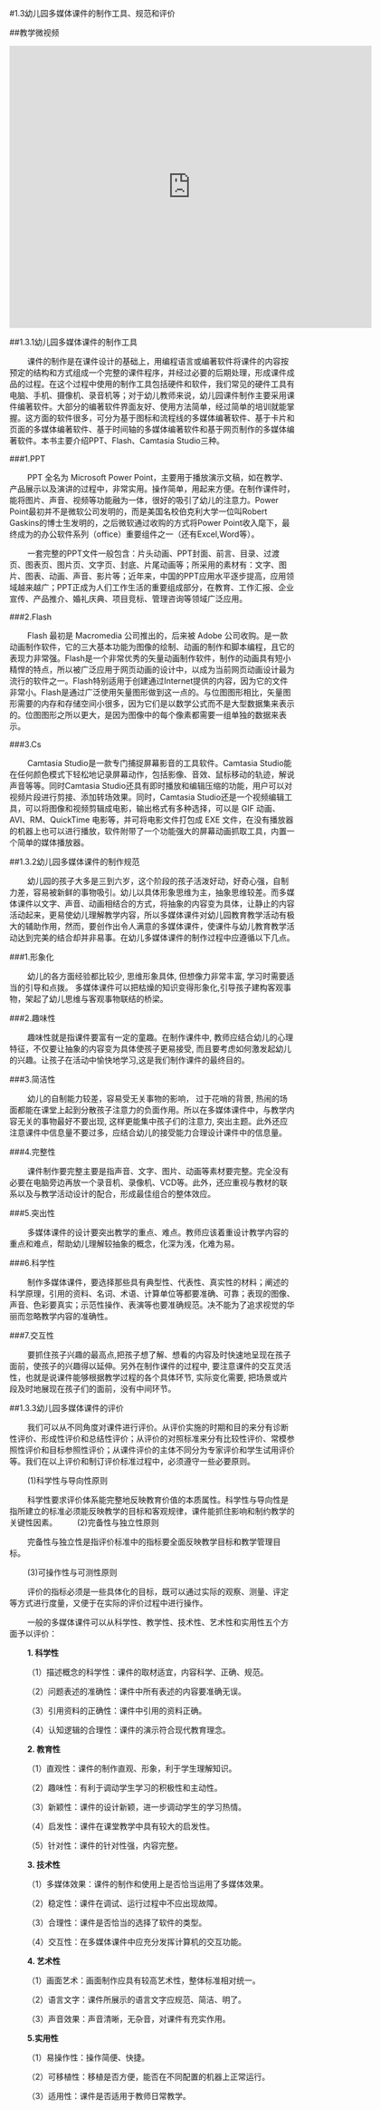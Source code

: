 #1.3幼儿园多媒体课件的制作工具、规范和评价

##教学微视频

<iframe frameborder="0" width="640" height="498" src="https://v.qq.com/iframe/player.html?vid=g0534lomfzo&tiny=0&auto=0" allowfullscreen></iframe>

##1.3.1幼儿园多媒体课件的制作工具

&nbsp;&nbsp;&nbsp;&nbsp;&nbsp;&nbsp;&nbsp;&nbsp;课件的制作是在课件设计的基础上，用编程语言或编著软件将课件的内容按预定的结构和方式组成一个完整的课件程序，并经过必要的后期处理，形成课件成品的过程。在这个过程中使用的制作工具包括硬件和软件，我们常见的硬件工具有电脑、手机、摄像机、录音机等；对于幼儿教师来说，幼儿园课件制作主要采用课件编著软件。大部分的编著软件界面友好、使用方法简单，经过简单的培训就能掌握。这方面的软件很多，可分为基于图标和流程线的多媒体编著软件、基于卡片和页面的多媒体编著软件、基于时间轴的多媒体编著软件和基于网页制作的多媒体编著软件。本书主要介绍PPT、Flash、Camtasia Studio三种。

###1.PPT

&nbsp;&nbsp;&nbsp;&nbsp;&nbsp;&nbsp;&nbsp;&nbsp;PPT 全名为 Microsoft Power Point，主要用于播放演示文稿，如在教学、产品展示以及演讲的过程中，非常实用。操作简单，用起来方便。在制作课件时，能将图片、声音、视频等功能融为一体，很好的吸引了幼儿的注意力。Power Point最初并不是微软公司发明的，而是美国名校伯克利大学一位叫Robert Gaskins的博士生发明的，之后微软通过收购的方式将Power Point收入麾下，最终成为的办公软件系列（office）重要组件之一（还有Excel,Word等）。

&nbsp;&nbsp;&nbsp;&nbsp;&nbsp;&nbsp;&nbsp;&nbsp;一套完整的PPT文件一般包含：片头动画、PPT封面、前言、目录、过渡页、图表页、图片页、文字页、封底、片尾动画等；所采用的素材有：文字、图片、图表、动画、声音、影片等；近年来，中国的PPT应用水平逐步提高，应用领域越来越广；PPT正成为人们工作生活的重要组成部分，在教育、工作汇报、企业宣传、产品推介、婚礼庆典、项目竞标、管理咨询等领域广泛应用。

###2.Flash

&nbsp;&nbsp;&nbsp;&nbsp;&nbsp;&nbsp;&nbsp;&nbsp;Flash 最初是 Macromedia 公司推出的，后来被 Adobe 公司收购。是一款动画制作软件，它的三大基本功能为图像的绘制、动画的制作和脚本编程，且它的表现力非常强。Flash是一个非常优秀的矢量动画制作软件，制作的动画具有短小精悍的特点，所以被广泛应用于网页动画的设计中，以成为当前网页动画设计最为流行的软件之一。Flash特别适用于创建通过Internet提供的内容，因为它的文件非常小。Flash是通过广泛使用矢量图形做到这一点的。与位图图形相比，矢量图形需要的内存和存储空间小很多，因为它们是以数学公式而不是大型数据集来表示的。位图图形之所以更大，是因为图像中的每个像素都需要一组单独的数据来表示。

###3.Cs

&nbsp;&nbsp;&nbsp;&nbsp;&nbsp;&nbsp;&nbsp;&nbsp;Camtasia Studio是一款专门捕捉屏幕影音的工具软件。Camtasia Studio能在任何颜色模式下轻松地记录屏幕动作，包括影像、音效、鼠标移动的轨迹，解说声音等等。同时Camtasia Studio还具有即时播放和编辑压缩的功能，用户可以对视频片段进行剪接、添加转场效果。同时，Camtasia Studio还是一个视频编辑工具，可以将图像和视频剪辑成电影，输出格式有多种选择，可以是 GIF 动画、AVI、RM、QuickTime 电影等，并可将电影文件打包成 EXE 文件，在没有播放器的机器上也可以进行播放，软件附带了一个功能强大的屏幕动画抓取工具，内置一个简单的媒体播放器。

##1.3.2幼儿园多媒体课件的制作规范

&nbsp;&nbsp;&nbsp;&nbsp;&nbsp;&nbsp;&nbsp;&nbsp;幼儿园的孩子大多是三到六岁，这个阶段的孩子活泼好动，好奇心强，自制力差，容易被新鲜的事物吸引。幼儿以具体形象思维为主，抽象思维较差。而多媒体课件以文字、声音、动画相结合的方式，将抽象的内容变为具体，让静止的内容活动起来，更易使幼儿理解教学内容，所以多媒体课件对幼儿园教育教学活动有极大的辅助作用，然而，要创作出令人满意的多媒体课件，使课件与幼儿教育教学活动达到完美的结合却并非易事。在幼儿多媒体课件的制作过程中应遵循以下几点。

###1.形象化

&nbsp;&nbsp;&nbsp;&nbsp;&nbsp;&nbsp;&nbsp;&nbsp;幼儿的各方面经验都比较少, 思维形象具体, 但想像力非常丰富, 学习时需要适当的引导和点拨。 多媒体课件可以把枯燥的知识变得形象化,引导孩子建构客观事物，架起了幼儿思维与客观事物联结的桥梁。

###2.趣味性


&nbsp;&nbsp;&nbsp;&nbsp;&nbsp;&nbsp;&nbsp;&nbsp;趣味性就是指课件要富有一定的童趣。在制作课件中, 教师应结合幼儿的心理特征，不仅要让抽象的内容变为具体使孩子更易接受, 而且要考虑如何激发起幼儿的兴趣。让孩子在活动中愉快地学习,这是我们制作课件的最终目的。

###3.简洁性

&nbsp;&nbsp;&nbsp;&nbsp;&nbsp;&nbsp;&nbsp;&nbsp;幼儿的自制能力较差，容易受无关事物的影响， 过于花哨的背景, 热闹的场面都能在课堂上起到分散孩子注意力的负面作用。所以在多媒体课件中，与教学内容无关的事物最好不要出现, 这样更能集中孩子们的注意力, 突出主题。此外还应注意课件中信息量不要过多，应结合幼儿的接受能力合理设计课件中的信息量。

###4.完整性

&nbsp;&nbsp;&nbsp;&nbsp;&nbsp;&nbsp;&nbsp;&nbsp;课件制作要完整主要是指声音、文字、图片、动画等素材要完整。完全没有必要在电脑旁边再放一个录音机、录像机、VCD等。此外，还应重视与教材的联系以及与教学活动设计的配合，形成最佳组合的整体效应。

###5.突出性

&nbsp;&nbsp;&nbsp;&nbsp;&nbsp;&nbsp;&nbsp;&nbsp;多媒体课件的设计要突出教学的重点、难点。教师应该着重设计教学内容的重点和难点，帮助幼儿理解较抽象的概念，化深为浅，化难为易。

###6.科学性

&nbsp;&nbsp;&nbsp;&nbsp;&nbsp;&nbsp;&nbsp;&nbsp;制作多媒体课件，要选择那些具有典型性、代表性、真实性的材料；阐述的科学原理，引用的资料、名词、术语、计算单位等都要准确、可靠；表现的图像、声音、色彩要真实；示范性操作、表演等也要准确规范。决不能为了追求视觉的华丽而忽略教学内容的准确性。

###7.交互性

&nbsp;&nbsp;&nbsp;&nbsp;&nbsp;&nbsp;&nbsp;&nbsp;要抓住孩子兴趣的最高点,把孩子想了解、想看的内容及时快速地呈现在孩子面前，使孩子的兴趣得以延伸。另外在制作课件的过程中, 要注意课件的交互灵活性，也就是说课件能够根据教学过程的各个具体环节, 实际变化需要, 把场景或片段及时地展现在孩子们的面前，没有中间环节。

##1.3.3幼儿园多媒体课件的评价

&nbsp;&nbsp;&nbsp;&nbsp;&nbsp;&nbsp;&nbsp;&nbsp;我们可以从不同角度对课件进行评价。从评价实施的时期和目的来分有诊断性评价、形成性评价和总结性评价；从评价的对照标准来分有比较性评价、常模参照性评价和目标参照性评价；从课件评价的主体不同分为专家评价和学生试用评价等。我们在以上评价和制订评价标准过程中，必须遵守一些必要原则。

&nbsp;&nbsp;&nbsp;&nbsp;&nbsp;&nbsp;&nbsp;&nbsp;(1)科学性与导向性原则

&nbsp;&nbsp;&nbsp;&nbsp;&nbsp;&nbsp;&nbsp;&nbsp;科学性要求评价体系能完整地反映教育价值的本质属性。科学性与导向性是指所建立的标准必须能反映教学的目标和客观规律，课件能抓住影响和制约教学的关键性因素。
&nbsp;&nbsp;&nbsp;&nbsp;&nbsp;&nbsp;&nbsp;&nbsp;(2)完备性与独立性原则

&nbsp;&nbsp;&nbsp;&nbsp;&nbsp;&nbsp;&nbsp;&nbsp;完备性与独立性是指评价标准中的指标要全面反映教学目标和教学管理目标。 

&nbsp;&nbsp;&nbsp;&nbsp;&nbsp;&nbsp;&nbsp;&nbsp;(3)可操作性与可测性原则 

&nbsp;&nbsp;&nbsp;&nbsp;&nbsp;&nbsp;&nbsp;&nbsp;评价的指标必须是一些具体化的目标，既可以通过实际的观察、测量、评定等方式进行度量，又便于在实际的评价过程中进行操作。

&nbsp;&nbsp;&nbsp;&nbsp;&nbsp;&nbsp;&nbsp;&nbsp;一般的多媒体课件可以从科学性、教学性、技术性、艺术性和实用性五个方面予以评价：

&nbsp;&nbsp;&nbsp;&nbsp;&nbsp;&nbsp;&nbsp;&nbsp;**1. 科学性**

&nbsp;&nbsp;&nbsp;&nbsp;&nbsp;&nbsp;&nbsp;&nbsp;（1）描述概念的科学性：课件的取材适宜，内容科学、正确、规范。

&nbsp;&nbsp;&nbsp;&nbsp;&nbsp;&nbsp;&nbsp;&nbsp;（2）问题表述的准确性：课件中所有表述的内容要准确无误。

&nbsp;&nbsp;&nbsp;&nbsp;&nbsp;&nbsp;&nbsp;&nbsp;（3）引用资料的正确性：课件中引用的资料正确。

&nbsp;&nbsp;&nbsp;&nbsp;&nbsp;&nbsp;&nbsp;&nbsp;（4）认知逻辑的合理性：课件的演示符合现代教育理念。

&nbsp;&nbsp;&nbsp;&nbsp;&nbsp;&nbsp;&nbsp;&nbsp;**2. 教育性**

&nbsp;&nbsp;&nbsp;&nbsp;&nbsp;&nbsp;&nbsp;&nbsp;（1）直观性：课件的制作直观、形象，利于学生理解知识。

&nbsp;&nbsp;&nbsp;&nbsp;&nbsp;&nbsp;&nbsp;&nbsp;（2）趣味性：有利于调动学生学习的积极性和主动性。

&nbsp;&nbsp;&nbsp;&nbsp;&nbsp;&nbsp;&nbsp;&nbsp;（3）新颖性：课件的设计新颖，进一步调动学生的学习热情。

&nbsp;&nbsp;&nbsp;&nbsp;&nbsp;&nbsp;&nbsp;&nbsp;（4）启发性：课件在课堂教学中具有较大的启发性。

&nbsp;&nbsp;&nbsp;&nbsp;&nbsp;&nbsp;&nbsp;&nbsp;（5）针对性：课件的针对性强，内容完整。

&nbsp;&nbsp;&nbsp;&nbsp;&nbsp;&nbsp;&nbsp;&nbsp;**3. 技术性**

&nbsp;&nbsp;&nbsp;&nbsp;&nbsp;&nbsp;&nbsp;&nbsp;（1）多媒体效果：课件的制作和使用上是否恰当运用了多媒体效果。

&nbsp;&nbsp;&nbsp;&nbsp;&nbsp;&nbsp;&nbsp;&nbsp;（2）稳定性：课件在调试、运行过程中不应出现故障。

&nbsp;&nbsp;&nbsp;&nbsp;&nbsp;&nbsp;&nbsp;&nbsp;（3）合理性：课件是否恰当的选择了软件的类型。

&nbsp;&nbsp;&nbsp;&nbsp;&nbsp;&nbsp;&nbsp;&nbsp;（4）交互性：在多媒体课件中应充分发挥计算机的交互功能。

&nbsp;&nbsp;&nbsp;&nbsp;&nbsp;&nbsp;&nbsp;&nbsp;**4. 艺术性**

&nbsp;&nbsp;&nbsp;&nbsp;&nbsp;&nbsp;&nbsp;&nbsp;（1）画面艺术：画面制作应具有较高艺术性，整体标准相对统一。

&nbsp;&nbsp;&nbsp;&nbsp;&nbsp;&nbsp;&nbsp;&nbsp;（2）语言文字：课件所展示的语言文字应规范、简洁、明了。

&nbsp;&nbsp;&nbsp;&nbsp;&nbsp;&nbsp;&nbsp;&nbsp;（3）声音效果：声音清晰，无杂音，对课件有充实作用。

&nbsp;&nbsp;&nbsp;&nbsp;&nbsp;&nbsp;&nbsp;&nbsp;**5.实用性**

&nbsp;&nbsp;&nbsp;&nbsp;&nbsp;&nbsp;&nbsp;&nbsp;（1）易操作性：操作简便、快捷。

&nbsp;&nbsp;&nbsp;&nbsp;&nbsp;&nbsp;&nbsp;&nbsp;（2）可移植性：移植是否方便，能否在不同配置的机器上正常运行。

&nbsp;&nbsp;&nbsp;&nbsp;&nbsp;&nbsp;&nbsp;&nbsp;（3）适用性：课件是否适用于教师日常教学。


